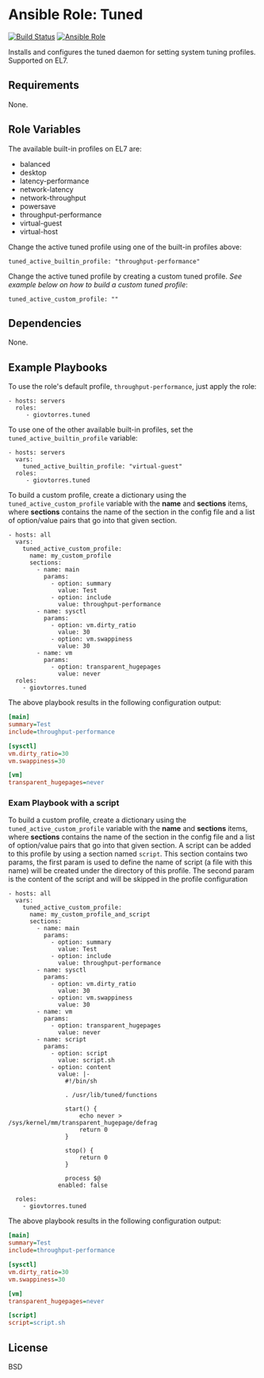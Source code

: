 # Ansible Role: Tuned

[![Build Status](https://travis-ci.org/giovtorres/ansible-role-tuned.svg?branch=master)](https://travis-ci.org/giovtorres/ansible-role-tuned)
[![Ansible Role](https://img.shields.io/ansible/role/19447.svg)](https://galaxy.ansible.com/giovtorres/tuned/)

Installs and configures the tuned daemon for setting system tuning profiles.
Supported on EL7.

## Requirements

None.

## Role Variables

The available built-in profiles on EL7 are:

- balanced
- desktop
- latency-performance
- network-latency
- network-throughput
- powersave
- throughput-performance
- virtual-guest
- virtual-host

Change the active tuned profile using one of the built-in profiles above:

    tuned_active_builtin_profile: "throughput-performance"

Change the active tuned profile by creating a custom tuned profile.  *See
example below on how to build a custom tuned profile*:

    tuned_active_custom_profile: ""

## Dependencies

None.

## Example Playbooks

To use the role's default profile, `throughput-performance`, just apply the
role:

    - hosts: servers
      roles:
         - giovtorres.tuned

To use one of the other available built-in profiles, set the
`tuned_active_builtin_profile` variable:

    - hosts: servers
      vars:
        tuned_active_builtin_profile: "virtual-guest"
      roles:
         - giovtorres.tuned

To build a custom profile, create a dictionary using the
`tuned_active_custom_profile` variable with the **name** and **sections**
items, where **sections** contains the name of the section in the config file
and a list of option/value pairs that go into that given section.

    - hosts: all
      vars:
        tuned_active_custom_profile:
          name: my_custom_profile
          sections:
            - name: main
              params:
                - option: summary
                  value: Test
                - option: include
                  value: throughput-performance
            - name: sysctl
              params:
                - option: vm.dirty_ratio
                  value: 30
                - option: vm.swappiness
                  value: 30
            - name: vm
              params:
                - option: transparent_hugepages
                  value: never
      roles:
        - giovtorres.tuned

The above playbook results in the following configuration output:

```ini
[main]
summary=Test
include=throughput-performance

[sysctl]
vm.dirty_ratio=30
vm.swappiness=30

[vm]
transparent_hugepages=never
```

### Exam Playbook with a script

To build a custom profile, create a dictionary using the
`tuned_active_custom_profile` variable with the **name** and **sections**
items, where **sections** contains the name of the section in the config file
and a list of option/value pairs that go into that given section. A script can
be added to this profile by using a section named `script`. This section contains
two params, the first param is used to define the name of script (a file with this name)
will be created under the directory of this profile. The second param is the content of
the script and will be skipped in the profile configuration

    - hosts: all
      vars:
        tuned_active_custom_profile:
          name: my_custom_profile_and_script
          sections:
            - name: main
              params:
                - option: summary
                  value: Test
                - option: include
                  value: throughput-performance
            - name: sysctl
              params:
                - option: vm.dirty_ratio
                  value: 30
                - option: vm.swappiness
                  value: 30
            - name: vm
              params:
                - option: transparent_hugepages
                  value: never
            - name: script
              params:
                - option: script
                  value: script.sh
                - option: content
                  value: |-
                    #!/bin/sh

                    . /usr/lib/tuned/functions

                    start() {
                        echo never > /sys/kernel/mm/transparent_hugepage/defrag
                        return 0
                    }

                    stop() {
                        return 0
                    }

                    process $@
                  enabled: false

      roles:
        - giovtorres.tuned

The above playbook results in the following configuration output:

```ini
[main]
summary=Test
include=throughput-performance

[sysctl]
vm.dirty_ratio=30
vm.swappiness=30

[vm]
transparent_hugepages=never

[script]
script=script.sh
```

## License

BSD
